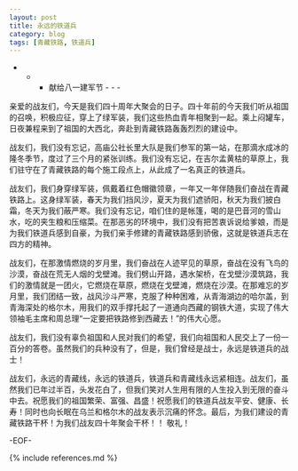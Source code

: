 ```yaml
---
layout: post
title: 永远的铁道兵
category: blog
tags: [青藏铁路, 铁道兵]
---
```


- - - 献给八一建军节 - - - 

亲爱的战友们，今天是我们四十周年大聚会的日子。四十年前的今天我们听从祖国的召唤，积极应征，穿上了绿军装，我们这些热血青年相聚到一起。乘上闷罐车，日夜兼程来到了祖国的大西北，奔赴到青藏铁路轰轰烈烈的建设中。

战友们，我们没有忘记，高庙公社长里大队是我们参军的第一站，在那滴水成冰的隆冬季节，度过了三个月的紧张训练。我们没有忘记，在吉尔孟黄枯的草原上，我们驻守在了青藏铁路的每个施工段点上，从此成了一名真正的铁道兵。

战友们，我们身穿绿军装，佩戴着红色帽徽领章，一年又一年伴随我们奋战在青藏铁路上。这身绿军装，春天为我们挡风沙，夏天为我们遮骄阳，秋天为我们披白霜，冬天为我们蔽严寒。我们没有忘记，咱们住的是帐篷，喝的是巴音河的雪山水，吃的夹生粮和压缩菜。在那恶劣的环境中，我们没有把苦衷诉说给爹娘，而是为我们铁道兵感到自豪，为我们亲手修建的青藏铁路感到骄傲，这就是铁道兵志在四方的精神。

战友们，在那激情燃烧的岁月里，我们奋战在人迹罕见的草原，奋战在没有飞鸟的沙漠，奋战在荒无人烟的戈壁滩。我们劈山开路，遇水架桥，在戈壁沙漠筑路，我们的激情就是一团火，它燃烧在草原，燃烧在戈壁滩，燃烧在沙漠。在那难忘的岁月里，我们团结一致，战风沙斗严寒，克服了种种困难，从青海湖边的哈尔盖，到青海深处的格尔木，用我们的双手撑托起了一道通向西藏的钢铁大道，实现了伟大领袖毛主席和周总理“一定要把铁路修到西藏去！”的伟大心愿。

战友们，我们没有辜负祖国和人民对我们的希望，我们向祖国和人民交上了一份一百分的答卷。虽然我们的兵种没有了，但是，我们曾经是战士，永远是铁道兵的战士！

战友们，永远的青藏线，永远的铁道兵，铁道兵和青藏线永远紧相连。战友们，虽然我们已年过半百，头发花白了，但我们笑对人生用有限的人生投入到无限的奋斗中去。祝愿我们的祖国繁荣、富强、昌盛！祝愿我们的铁道兵战友平安、健康、长寿！同时也向长眠在乌兰和格尔木的战友表示沉痛的怀念。最后，为我们建设的青藏铁路干杯！为我们战友四十年聚会干杯！！ 敬礼！

-EOF-

{% include references.md %}
